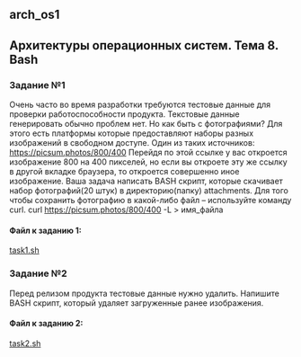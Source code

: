 ## arch_os1
## Архитектуры операционных систем. Тема 8. Bash

### Задание №1
Очень часто во время разработки требуются тестовые данные для проверки работоспособности продукта. Текстовые данные генерировать обычно проблем нет. Но как быть с фотографиями? Для этого есть платформы которые предоставляют наборы разных изображений в свободном доступе.
Один из таких источников: https://picsum.photos/800/400
Перейдя по этой ссылке у вас откроется изображение 800 на 400 пикселей, но если вы откроете эту же ссылку в другой вкладке браузера, то откроется совершенно иное изображение.
Ваша задача написать BASH скрипт, которые скачивает набор фотографий(20 штук) в директорию(папку) attachments.
Для того чтобы сохранить фотографию в какой-либо файл – используйте команду curl.
curl https://picsum.photos/800/400 -L > имя_файла
####  Файл к заданию 1: 
[task1.sh](https://github.com/s-getmanov/arch_os1/blob/main/task1.sh)

### Задание №2
Перед релизом продукта тестовые данные нужно удалить. Напишите BASH скрипт, который удаляет загруженные ранее изображения.
####  Файл к заданию 2: 
[task2.sh](https://github.com/s-getmanov/arch_os1/blob/main/task2.sh)